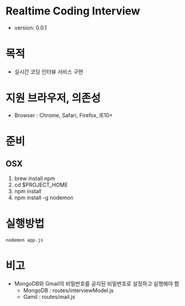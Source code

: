 Realtime Coding Interview
=========================

* version: 0.0.1

# 목적
* 실시간 코딩 인터뷰 서비스 구현

# 지원 브라우저, 의존성
* Browser : Chrome, Safari, Firefox, IE10+

# 준비
## OSX
1. brew install npm
1. cd $PROJECT_HOME
1. npm install
1. npm install -g nodemon 


# 실행방법
```
nodemon app.js
```

# 비고

* MongoDB와 Gmail의 비밀번호를 공지된 비밀번호로 설정하고 실행해야 함
    * MongoDB : routes/interviewModel.js
    * Gamil : routes/mail.js



